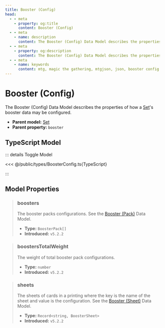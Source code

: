 ```yaml
---
title: Booster (Config)
head:
  - - meta
    - property: og:title
      content: Booster (Config)
  - - meta
    - name: description
      content: The Booster (Config) Data Model describes the properties of how a Set's booster data may be configured.
  - - meta
    - property: og:description
      content: The Booster (Config) Data Model describes the properties of how a Set's booster data may be configured.
  - - meta
    - name: keywords
      content: mtg, magic the gathering, mtgjson, json, booster config
---
```


# Booster (Config)

The Booster (Config) Data Model describes the properties of how a [Set](/data-models/set/)'s booster data may be configured.

- **Parent model:** [Set](/data-models/set/)
- **Parent property:** `booster`

## TypeScript Model

::: details Toggle Model

<<< @/public/types/BoosterConfig.ts{TypeScript}

:::

## Model Properties

> ### boosters
>
> The booster packs configurations. See the [Booster (Pack)](/data-models/booster/booster-pack/) Data Model.
>
> - **Type:** `BoosterPack[]`
> - **Introduced:** `v5.2.2`

> ### boostersTotalWeight
>
> The weight of total booster pack configurations.
>
> - **Type:** `number`
> - **Introduced:** `v5.2.2`

> ### sheets
>
> The sheets of cards in a printing where the key is the name of the sheet and value is the configuration. See the [Booster (Sheet)](/data-models/booster/booster-sheet/) Data Model.
>
> - **Type:** `Record<string, BoosterSheet>`
> - **Introduced:** `v5.2.2`
